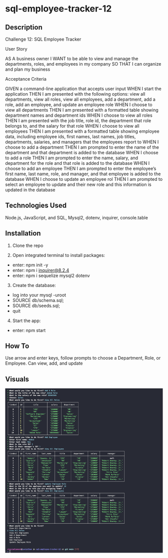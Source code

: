 # sql-employee-tracker-12

## Description

Challenge 12: SQL Employee Tracker

User Story

AS A business owner I WANT to be able to view and manage the departments, roles, and employees in my company SO THAT I can organize and plan my business

Acceptance Criteria

GIVEN a command-line application that accepts user input WHEN I start the application
THEN I am presented with the following options: view all departments, view all roles, view all employees, add a department, add a role, add an employee, and update an employee role
WHEN I choose to view all departments
THEN I am presented with a formatted table showing department names and department ids
WHEN I choose to view all roles
THEN I am presented with the job title, role id, the department that role belongs to, and the salary for that role
WHEN I choose to view all employees
THEN I am presented with a formatted table showing employee data, including employee ids, first names, last names, job titles, departments, salaries, and managers that the employees report to
WHEN I choose to add a department
THEN I am prompted to enter the name of the department and that department is added to the database
WHEN I choose to add a role
THEN I am prompted to enter the name, salary, and department for the role and that role is added to the database
WHEN I choose to add an employee
THEN I am prompted to enter the employee’s first name, last name, role, and manager, and that employee is added to the database
WHEN I choose to update an employee rol
THEN I am prompted to select an employee to update and their new role and this information is updated in the database

## Technologies Used

Node.js, JavaScript, and SQL, Mysql2, dotenv, inquirer, console.table

## Installation

1. Clone the repo

2. Open integrated terminal to install packages:

* enter: npm init -y
* enter: npm i inquirer@8.2.4
* enter: npm i sequelize mysql2 dotenv

3. Create the database:

* log into your mysql -uroot
* SOURCE db/schema.sql;
* SOURCE db/seeds.sql;
* quit

4. Start the app:

* enter: npm start

## How To

Use arrow and enter keys, follow prompts to choose a Department, Role, or Employee. Can view, add, and update

## Visuals

![Screenshot](/assets/Screenshot%202023-06-13%20at%203.46.28%20PM.png)
